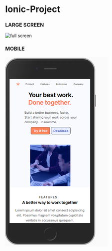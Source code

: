 # Ionic-Project


### LARGE SCREEN
![full screen](/Ionic-Project/blob/main/fullScreen.png)



### MOBILE 
![mobile screen](/responsive.PNG)


